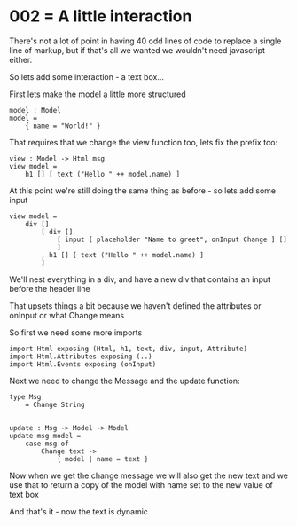 # 002 = A little interaction

There's not a lot of point in having 40 odd lines of code to replace a single line of markup, but if that's all we wanted we wouldn't need javascript either.

So lets add some interaction - a text box...

First lets make the model a little more structured

```
model : Model
model =
    { name = "World!" }
```

That requires that we change the view function too, lets fix the prefix too:

```
view : Model -> Html msg
view model =
    h1 [] [ text ("Hello " ++ model.name) ]
```

At this point we're still doing the same thing as before - so lets add some input

```
view model =
    div []
        [ div []
            [ input [ placeholder "Name to greet", onInput Change ] []
            ]
        , h1 [] [ text ("Hello " ++ model.name) ]
        ]

```

We'll nest everything in a div, and have a new div that contains an input before the header line

That upsets things a bit because we haven't defined the attributes or onInput or what Change means

So first we need some more imports

```
import Html exposing (Html, h1, text, div, input, Attribute)
import Html.Attributes exposing (..)
import Html.Events exposing (onInput)
```

Next we need to change the Message and the update function:

```
type Msg
    = Change String


update : Msg -> Model -> Model
update msg model =
    case msg of
        Change text ->
            { model | name = text }
```

Now when we get the change message we will also get the new text and we use that to return a copy of the model with name set to the new value of text box

And that's it - now the text is dynamic